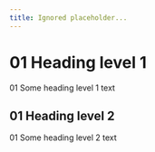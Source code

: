 ```yaml
---
title: Ignored placeholder...
---
```


# 01 Heading level 1

01 Some heading level 1 text

## 01 Heading level 2

01 Some heading level 2 text
